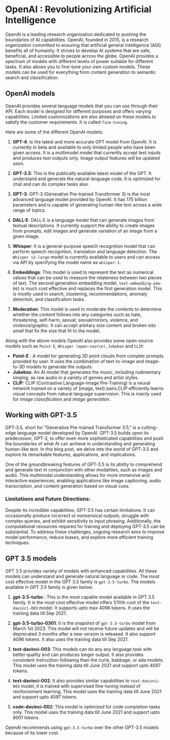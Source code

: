 # OpenAI : Revolutionizing Artificial Intelligence

OpenAI is a leading research organization dedicated to pushing the boundaries of AI capabilities. OpenAI, founded in 2015, is a research organization committed to ensuring that artificial general intelligence (AGI) benefits all of humanity. It strives to develop AI systems that are safe, beneficial, and accessible to people across the globe. OpenAI provides a spectrum of models with different levels of power suitable for different tasks. It also allows you to fine-tune your own custom models. These models can be used for everything from content generation to semantic search and classification.

## OpenAI models 

OpenAI provides several language models that you can use through their API. Each model is designed for different purposes and offers varying capabilities. Limited customizations are also allowed on these models to satisfy the customer requirements. It is called `fine-tuning`.

Here are some of the different OpenAI models:
1. **GPT-4**: Is the latest and more accurate GPT model from OpenAI. It is currently in beta and available to only limited people who have been given access. It is a multimodel model that currently accept text inputs and produces text outputs only. Image output features will be updated soon. 

2. **GPT-3.5**: This is the publically available latest model of the GPT. It understand and generate the natural language code. It is optimized for chat and can do complex tasks also. 

3. **GPT-3**: GPT-3 (Generative Pre-trained Transformer 3) is the most advanced language model provided by OpenAI. It has 175 billion parameters and is capable of generating human-like text across a wide range of topics.

4. **DALL·E**: DALL·E is a language model that can generate images from textual descriptions. It currently support the ability to create images from prompts, edit images and generate variation of an image from a given image. 

5. **Whisper**: It is a general-purpose speech recognition model that can perform speech recognition, translation and language detection. The `Whisper v2-large` model is currently available to users and can access via API by specifying the model name as `whisper-1`.

6. **Embeddings**: This model is used to represent the text as numerical values that can be used to measure the relateness between two pieces of text. The second generation embedding model, `text-embedding-ada-002` is much cost effective and replaces the first generation model. This is mostly used in search, clustering, recommendations, anomaly detection, and classification tasks.

7. **Moderation**: This model is used to moderate the contents to determine whether the content follows into any categories  such as hate, threatening, self-harm, sexual, sexual/minors, violence, and violence/graphic. It can accept arbitary size content and broken into small that fix the size that fit to the model.

Along with the above models OpenAI also provides some open-source models such as `Point-E`, `Whisper (open-source)`, `Jukebox` and `CLIP`.

* **Point-E** : A model for generating 3D point clouds from complex prompts provided by user. It uses the combination of text-to-image and image-to-3D models to generate the outputs. 
* **Jukebox**: An AI model that generates the music, including rudimentary singing, as raw audio in a variety of genres and artist styles.
* **CLIP**: CLIP (Contrastive Language-Image Pre-Training) is a neural network trained on a variety of (image, text) pairs.CLIP efficiently learns visual concepts from natural language supervision. This is mainly used for *image classification* and *image generation*.

## Working with GPT-3.5 
GPT-3.5, short for "Generative Pre-trained Transformer 3.5," is a cutting-edge language model developed by OpenAI. GPT-3.5 builds upon its predecessor, GPT-3, to offer even more sophisticated capabilities and push the boundaries of what AI can achieve in understanding and generating human-like text. In this blog post, we delve into the world of GPT-3.5 and explore its remarkable features, applications, and implications.

One of the groundbreaking features of GPT-3.5 is its ability to comprehend and generate text in conjunction with other modalities, such as images and audio. This multimodal understanding allows for more immersive and interactive experiences, enabling applications like image captioning, audio transcription, and content generation based on visual cues.

### Limitations and Future Directions:

Despite its incredible capabilities, GPT-3.5 has certain limitations. It can occasionally produce incorrect or nonsensical outputs, struggle with complex queries, and exhibit sensitivity to input phrasing. Additionally, the computational resources required for training and deploying GPT-3.5 can be substantial. To address these challenges, ongoing research aims to improve model performance, reduce biases, and explore more efficient training techniques.

## GPT 3.5 models
GPT 3.5 provides variety of models with enhanced capabilities. All these models can understand and generate natural language or code. The most cost effective model in the GPT 3.5 family is `gpt-3.5-turbo`. The models available in GPT 3.5 family is given below:

1. **gpt-3.5-turbo** : This is the most capable model available in GPT 3.5 family. It is the most cost effective model offers 1/10th cost of the `text-davinci-003` model. It supports upto max 4096 tokens. It uses the training data till Sep 2021. 

2. **gpt-3.5-turbo-0301**: It is the snapshot of `gpt-3.5-turbo` model from March 1st 2023. This model will not receive future updates and will be deprecated 3 months after a new version is released. It also support 4096 tokens.  It also uses the training data till Sep 2021. 

3. **text-davinci-003**: This models can do any any language task with better quality and can produces longer output. It also provides consistent instruction-following than the curie, babbage, or ada models. This model uses the training data till June 2021 and support upto 4097 tokens.

4. **text-davinci-002**: It also provides similar capabilities to `text-davinci-003` model, it is trained with supervised fine-tuning instead of reinforcement learning. This model uses the training data till June 2021 and support upto 4097 tokens.

5. **code-davinci-002**: This model is optimized for code completion tasks only. This model uses the training data till June 2021 and support upto 8001 tokens.


OpenAI recommends using `gpt-3.5-turbo` over the other GPT-3.5 models because of its lower cost.

